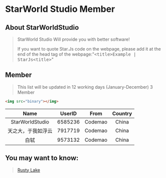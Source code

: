 # StarWorld Studio Member

## About StarWorldStudio

> StarWorld Studio Will provide you with better software!
> 
> If you want to quote Star.Js code on the webpage, please add it at the end of the head tag of the webpage:"<kbd>&lt;title&gt;Example | StarJs&lt;title&gt;</kbd>"


## Member

> This list will be updated in 12 working days (January-December)
> 3 Member

``` html
<img src="binary"></img>
```
|Name|UserID|From|Country|
|:--:|:--:|:--:|:--:|
|StarWorldStudio|6585236|Codemao|China|
|天之大，于我如浮云|7917719|Codemao|China|
|白轼|9573132|Codemao|China|





## You may want to know:
> [Rusty Lake](http://www.rustylake.com/)
